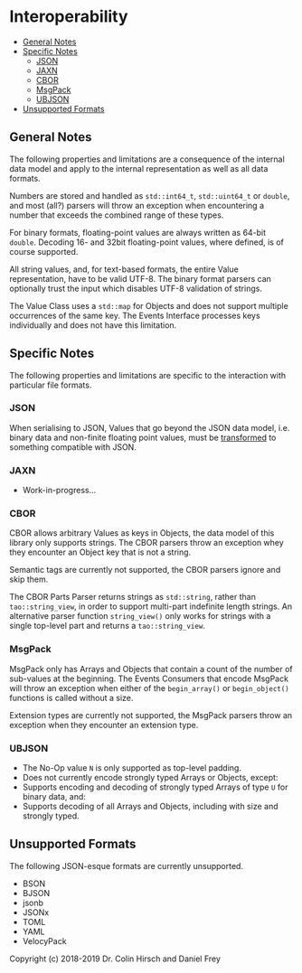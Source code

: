 # Interoperability

* [General Notes](#general-notes)
* [Specific Notes](#specific-notes)
  * [JSON](#json)
  * [JAXN](#jaxn)
  * [CBOR](#cbor)
  * [MsgPack](#msgpack)
  * [UBJSON](#ubjson)
* [Unsupported Formats](#unsupported-formats)

## General Notes

The following properties and limitations are a consequence of the internal data model and apply to the internal representation as well as all data formats.

Numbers are stored and handled as `std::int64_t`, `std::uint64_t` or `double`, and most (all?) parsers will throw an exception when encountering a number that exceeds the combined range of these types.

For binary formats, floating-point values are always written as 64-bit `double`.
Decoding 16- and 32bit floating-point values, where defined, is of course supported.

All string values, and, for text-based formats, the entire Value representation, have to be valid UTF-8.
The binary format parsers can optionally trust the input which disables UTF-8 validation of strings.

The Value Class uses a `std::map` for Objects and does not support multiple occurrences of the same key.
The Events Interface processes keys individually and does not have this limitation.

## Specific Notes

The following properties and limitations are specific to the interaction with particular file formats.

### JSON

When serialising to JSON, Values that go beyond the JSON data model, i.e. binary data and non-finite floating point values, must be [transformed](Events-Interface.md#included-transformers) to something compatible with JSON.

### JAXN

* Work-in-progress...

### CBOR

CBOR allows arbitrary Values as keys in Objects, the data model of this library only supports strings.
The CBOR parsers throw an exception whey they encounter an Object key that is not a string.

Semantic tags are currently not supported, the CBOR parsers ignore and skip them.

The CBOR Parts Parser returns strings as `std::string`, rather than `tao::string_view`, in order to support multi-part indefinite length strings.
An alternative parser function `string_view()` only works for strings with a single top-level part and returns a `tao::string_view`.

### MsgPack

MsgPack only has Arrays and Objects that contain a count of the number of sub-values at the beginning.
The Events Consumers that encode MsgPack will throw an exception when either of the `begin_array()` or `begin_object()` functions is called without a size.

Extension types are currently not supported, the MsgPack parsers throw an exception when they encounter an extension type.

### UBJSON

* The No-Op value `N` is only supported as top-level padding.
* Does not currently encode strongly typed Arrays or Objects, except:
* Supports encoding and decoding of strongly typed Arrays of type `U` for binary data, and:
* Supports decoding of all Arrays and Objects, including with size and strongly typed.

## Unsupported Formats

The following JSON-esque formats are currently unsupported.

* BSON
* BJSON
* jsonb
* JSONx
* TOML
* YAML
* VelocyPack

Copyright (c) 2018-2019 Dr. Colin Hirsch and Daniel Frey
